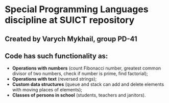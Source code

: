 # Special Programming Languages discipline at SUICT repository

## Created by Varych Mykhail, group PD-41

## Code has such functionality as:

- **Operations with numbers** (count Fibonacci number, greatest common divisor of two numbers, check if number is prime, find factorial);
- **Operations with text** (reversed strings);
- **Custom data structures** (queue and stack can add and delete elements with moving places of elements);
- **Classes of persons in school** (students, teachers and janitors).





